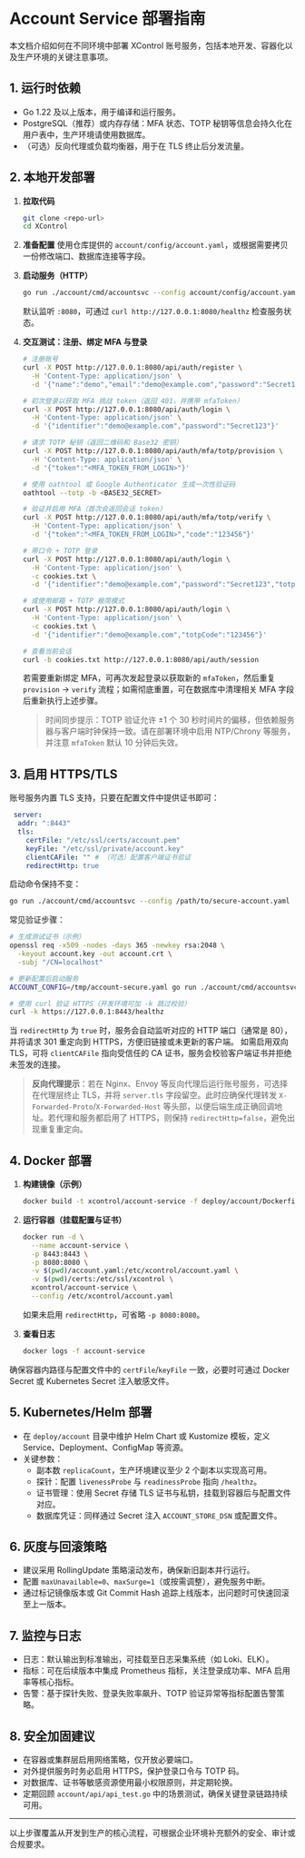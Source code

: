 # Account Service 部署指南

本文档介绍如何在不同环境中部署 XControl 账号服务，包括本地开发、容器化以及生产环境的关键注意事项。

## 1. 运行时依赖

- Go 1.22 及以上版本，用于编译和运行服务。
- PostgreSQL（推荐）或内存存储：MFA 状态、TOTP 秘钥等信息会持久化在用户表中，生产环境请使用数据库。
- （可选）反向代理或负载均衡器，用于在 TLS 终止后分发流量。

## 2. 本地开发部署

1. **拉取代码**
   ```bash
   git clone <repo-url>
   cd XControl
   ```

2. **准备配置**
   使用仓库提供的 `account/config/account.yaml`，或根据需要拷贝一份修改端口、数据库连接等字段。

3. **启动服务（HTTP）**
   ```bash
   go run ./account/cmd/accountsvc --config account/config/account.yaml
   ```
   默认监听 `:8080`，可通过 `curl http://127.0.0.1:8080/healthz` 检查服务状态。

4. **交互测试：注册、绑定 MFA 与登录**

   ```bash
   # 注册账号
   curl -X POST http://127.0.0.1:8080/api/auth/register \
     -H 'Content-Type: application/json' \
     -d '{"name":"demo","email":"demo@example.com","password":"Secret123"}'

   # 初次登录以获取 MFA 挑战 token（返回 401，并携带 mfaToken）
   curl -X POST http://127.0.0.1:8080/api/auth/login \
     -H 'Content-Type: application/json' \
     -d '{"identifier":"demo@example.com","password":"Secret123"}'

   # 请求 TOTP 秘钥（返回二维码和 Base32 密钥）
   curl -X POST http://127.0.0.1:8080/api/auth/mfa/totp/provision \
     -H 'Content-Type: application/json' \
     -d '{"token":"<MFA_TOKEN_FROM_LOGIN>"}'

   # 使用 oathtool 或 Google Authenticator 生成一次性验证码
   oathtool --totp -b <BASE32_SECRET>

   # 验证并启用 MFA（首次会返回会话 token）
   curl -X POST http://127.0.0.1:8080/api/auth/mfa/totp/verify \
     -H 'Content-Type: application/json' \
     -d '{"token":"<MFA_TOKEN_FROM_LOGIN>","code":"123456"}'

   # 带口令 + TOTP 登录
   curl -X POST http://127.0.0.1:8080/api/auth/login \
     -H 'Content-Type: application/json' \
     -c cookies.txt \
     -d '{"identifier":"demo@example.com","password":"Secret123","totpCode":"123456"}'

   # 或使用邮箱 + TOTP 极简模式
   curl -X POST http://127.0.0.1:8080/api/auth/login \
     -H 'Content-Type: application/json' \
     -c cookies.txt \
     -d '{"identifier":"demo@example.com","totpCode":"123456"}'

   # 查看当前会话
   curl -b cookies.txt http://127.0.0.1:8080/api/auth/session
   ```

   若需要重新绑定 MFA，可再次发起登录以获取新的 `mfaToken`，然后重复 `provision` → `verify` 流程；如需彻底重置，可在数据库中清理相关 MFA 字段后重新执行上述步骤。

   > 时间同步提示：TOTP 验证允许 ±1 个 30 秒时间片的偏移，但依赖服务器与客户端时钟保持一致。请在部署环境中启用 NTP/Chrony 等服务，并注意 `mfaToken` 默认 10 分钟后失效。

## 3. 启用 HTTPS/TLS

账号服务内置 TLS 支持，只要在配置文件中提供证书即可：

```yaml
 server:
  addr: ":8443"
  tls:
    certFile: "/etc/ssl/certs/account.pem"
    keyFile: "/etc/ssl/private/account.key"
    clientCAFile: "" # （可选）配置客户端证书验证
    redirectHttp: true
```

启动命令保持不变：

```bash
go run ./account/cmd/accountsvc --config /path/to/secure-account.yaml
```

常见验证步骤：

```bash
# 生成测试证书（示例）
openssl req -x509 -nodes -days 365 -newkey rsa:2048 \
  -keyout account.key -out account.crt \
  -subj "/CN=localhost"

# 更新配置后启动服务
ACCOUNT_CONFIG=/tmp/account-secure.yaml go run ./account/cmd/accountsvc --config $ACCOUNT_CONFIG

# 使用 curl 验证 HTTPS（开发环境可加 -k 跳过校验）
curl -k https://127.0.0.1:8443/healthz
```

当 `redirectHttp` 为 `true` 时，服务会自动监听对应的 HTTP 端口（通常是 80），并将请求 301 重定向到 HTTPS，方便旧链接或未更新的客户端。
如需启用双向 TLS，可将 `clientCAFile` 指向受信任的 CA 证书，服务会校验客户端证书并拒绝未签发的连接。

> **反向代理提示**：若在 Nginx、Envoy 等反向代理后运行账号服务，可选择在代理层终止 TLS，并将 `server.tls` 字段留空。此时应确保代理转发 `X-Forwarded-Proto`/`X-Forwarded-Host` 等头部，以便后端生成正确回调地址。若代理和服务都启用了 HTTPS，则保持 `redirectHttp=false`，避免出现重复重定向。

## 4. Docker 部署

1. **构建镜像（示例）**
   ```bash
   docker build -t xcontrol/account-service -f deploy/account/Dockerfile .
   ```

2. **运行容器（挂载配置与证书）**
   ```bash
   docker run -d \
     --name account-service \
     -p 8443:8443 \
     -p 8080:8080 \
     -v $(pwd)/account.yaml:/etc/xcontrol/account.yaml \
     -v $(pwd)/certs:/etc/ssl/xcontrol \
     xcontrol/account-service \
     --config /etc/xcontrol/account.yaml
   ```

   如果未启用 `redirectHttp`，可省略 `-p 8080:8080`。

3. **查看日志**
   ```bash
   docker logs -f account-service
   ```

确保容器内路径与配置文件中的 `certFile`/`keyFile` 一致，必要时可通过 Docker Secret 或 Kubernetes Secret 注入敏感文件。

## 5. Kubernetes/Helm 部署

- 在 `deploy/account` 目录中维护 Helm Chart 或 Kustomize 模板，定义 Service、Deployment、ConfigMap 等资源。
- 关键参数：
  - 副本数 `replicaCount`，生产环境建议至少 2 个副本以实现高可用。
  - 探针：配置 `livenessProbe` 与 `readinessProbe` 指向 `/healthz`。
  - 证书管理：使用 Secret 存储 TLS 证书与私钥，挂载到容器后与配置文件对应。
  - 数据库凭证：同样通过 Secret 注入 `ACCOUNT_STORE_DSN` 或配置文件。

## 6. 灰度与回滚策略

- 建议采用 RollingUpdate 策略滚动发布，确保新旧副本并行运行。
- 配置 `maxUnavailable=0`、`maxSurge=1`（或按需调整），避免服务中断。
- 通过标记镜像版本或 Git Commit Hash 追踪上线版本，出问题时可快速回滚至上一版本。

## 7. 监控与日志

- 日志：默认输出到标准输出，可挂载至日志采集系统（如 Loki、ELK）。
- 指标：可在后续版本中集成 Prometheus 指标，关注登录成功率、MFA 启用率等核心指标。
- 告警：基于探针失败、登录失败率飙升、TOTP 验证异常等指标配置告警策略。

## 8. 安全加固建议

- 在容器或集群层启用网络策略，仅开放必要端口。
- 对外提供服务时务必启用 HTTPS，保护登录口令与 TOTP 码。
- 对数据库、证书等敏感资源使用最小权限原则，并定期轮换。
- 定期回顾 `account/api/api_test.go` 中的场景测试，确保关键登录链路持续可用。

---
以上步骤覆盖从开发到生产的核心流程，可根据企业环境补充额外的安全、审计或合规要求。
